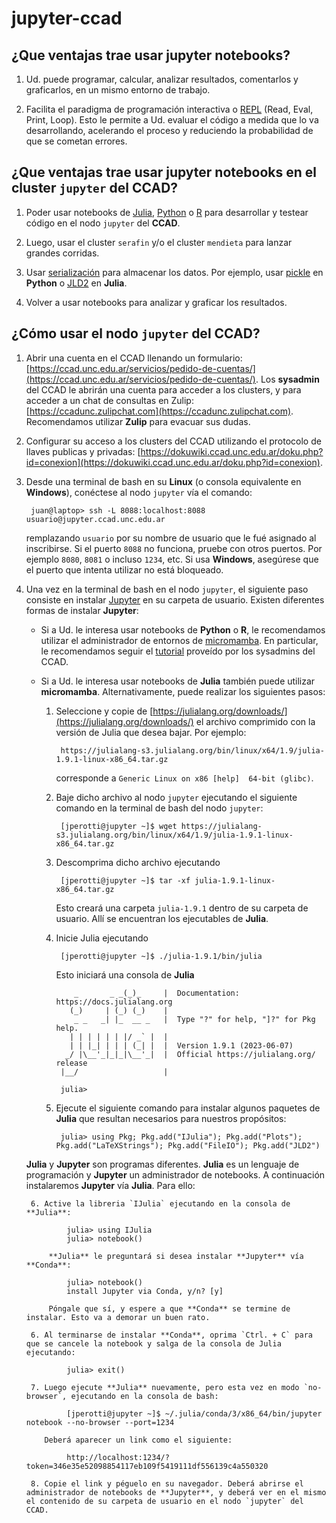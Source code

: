 # jupyter-ccad

## ¿Que ventajas trae usar **jupyter notebooks**?

1. Ud. puede programar, calcular, analizar resultados, comentarlos y graficarlos, en un mismo entorno de trabajo.

2. Facilita el paradigma de programación interactiva o [REPL](https://en.wikipedia.org/wiki/Read%E2%80%93eval%E2%80%93print_loop) (Read, Eval, Print, Loop). Esto le permite a Ud. evaluar el código a medida que lo va desarrollando, acelerando el proceso y reduciendo la probabilidad de que se cometan errores.

## ¿Que ventajas trae usar **jupyter notebooks** en el cluster `jupyter` del CCAD?

1. Poder usar notebooks de [Julia](https://julialang.org/), [Python](https://www.python.org/) o [R](https://www.r-project.org/) para desarrollar y testear código en el nodo `jupyter` del **CCAD**.

2. Luego, usar el cluster `serafin` y/o el cluster `mendieta` para lanzar grandes corridas.

3. Usar [serialización](https://es.wikipedia.org/wiki/Serializaci%C3%B3n) para almacenar los datos. Por ejemplo, usar [pickle](https://docs.python.org/3/library/pickle.html) en **Python** o [JLD2](https://github.com/JuliaIO/JLD2.jl) en **Julia**.

4. Volver a usar notebooks para analizar y graficar los resultados.

## ¿Cómo usar el nodo `jupyter` del CCAD?

1. Abrir una cuenta en el CCAD llenando un formulario: [https://ccad.unc.edu.ar/servicios/pedido-de-cuentas/](https://ccad.unc.edu.ar/servicios/pedido-de-cuentas/). Los **sysadmin** del CCAD le abrirán una cuenta para acceder a los clusters, y para acceder a un chat de consultas en Zulip: [https://ccadunc.zulipchat.com](https://ccadunc.zulipchat.com). Recomendamos utilizar **Zulip** para evacuar sus dudas.

2. Configurar su acceso a los clusters del CCAD utilizando el protocolo de llaves publicas y privadas: [https://dokuwiki.ccad.unc.edu.ar/doku.php?id=conexion](https://dokuwiki.ccad.unc.edu.ar/doku.php?id=conexion).

3. Desde una terminal de bash en su **Linux** (o consola equivalente en **Windows**), conéctese al nodo `jupyter` vía el comando:

        juan@laptop> ssh -L 8088:localhost:8088 usuario@jupyter.ccad.unc.edu.ar
        
    remplazando `usuario` por su nombre de usuario que le fué asignado al inscribirse. Si el puerto `8088` no funciona, pruebe con otros puertos. Por ejemplo `8080`, `8081` o incluso `1234`, etc. Si usa **Windows**, asegúrese que el puerto que intenta utilizar no está bloqueado.
  
4. Una vez en la terminal de bash en el nodo `jupyter`, el siguiente paso consiste en instalar [Jupyter](https://jupyter.org/) en su carpeta de usuario. Existen diferentes formas de instalar **Jupyter**:

    * Si a Ud. le interesa usar notebooks de **Python** o **R**, le recomendamos utilizar el administrador de entornos de [micromamba](https://mamba.readthedocs.io/en/latest/user_guide/micromamba.html). En particular, le recomendamos seguir el [tutorial](https://gitlab.com/-/snippets/2527216) proveído por los sysadmins del CCAD.
  
    * Si a Ud. le interesa usar notebooks de **Julia** también puede utilizar **micromamba**. Alternativamente, puede realizar los siguientes pasos:
  
        1. Seleccione y copie de [https://julialang.org/downloads/](https://julialang.org/downloads/) el archivo comprimido con la versión de Julia que desea bajar. Por ejemplo:
        
                https://julialang-s3.julialang.org/bin/linux/x64/1.9/julia-1.9.1-linux-x86_64.tar.gz
            
            corresponde a `Generic Linux on x86 [help] 	64-bit (glibc)`.
  
        2. Baje dicho archivo al nodo `jupyter` ejecutando el siguiente comando en la terminal de bash del nodo `jupyter`:
        
                [jperotti@jupyter ~]$ wget https://julialang-s3.julialang.org/bin/linux/x64/1.9/julia-1.9.1-linux-x86_64.tar.gz
            
        3. Descomprima dicho archivo ejecutando
        
                [jperotti@jupyter ~]$ tar -xf julia-1.9.1-linux-x86_64.tar.gz
            
            Esto creará una carpeta `julia-1.9.1` dentro de su carpeta de usuario. Allí se encuentran los ejecutables de **Julia**.
          
        4. Inicie Julia ejecutando
        
                [jperotti@jupyter ~]$ ./julia-1.9.1/bin/julia
                
            Esto iniciará una consola de **Julia**
            
                   _       _ _(_)_     |  Documentation: https://docs.julialang.org
                  (_)     | (_) (_)    |
                   _ _   _| |_  __ _   |  Type "?" for help, "]?" for Pkg help.
                  | | | | | | |/ _` |  |
                  | | |_| | | | (_| |  |  Version 1.9.1 (2023-06-07)
                 _/ |\__'_|_|_|\__'_|  |  Official https://julialang.org/ release
                |__/                   |

                julia>
                
        5. Ejecute el siguiente comando para instalar algunos paquetes de **Julia** que resultan necesarios para nuestros propósitos:
           
                julia> using Pkg; Pkg.add("IJulia"); Pkg.add("Plots"); Pkg.add("LaTeXStrings"); Pkg.add("FileIO"); Pkg.add("JLD2")
                

     **Julia** y **Jupyter** son programas diferentes. **Julia** es un lenguaje de programación y **Jupyter** un administrador de notebooks. A continuación instalaremos **Jupyter** vía **Julia**. Para ello:
                
        6. Active la libreria `IJulia` ejecutando en la consola de **Julia**:
        
                julia> using IJulia
                julia> notebook()
                
            **Julia** le preguntará si desea instalar **Jupyter** vía **Conda**:
            
                julia> notebook()
                install Jupyter via Conda, y/n? [y]
      
            Póngale que sí, y espere a que **Conda** se termine de instalar. Esto va a demorar un buen rato.
      
        6. Al terminarse de instalar **Conda**, oprima `Ctrl. + C` para que se cancele la notebook y salga de la consola de Julia ejecutando:
        
                julia> exit()
                
        7. Luego ejecute **Julia** nuevamente, pero esta vez en modo `no-browser`, ejecutando en la consola de bash:
        
                [jperotti@jupyter ~]$ ~/.julia/conda/3/x86_64/bin/jupyter notebook --no-browser --port=1234
                
           Deberá aparecer un link como el siguiente:
           
                http://localhost:1234/?token=346e35e52098854117eb109f5419111df556139c4a550320

        8. Copie el link y péguelo en su navegador. Deberá abrirse el administrador de notebooks de **Jupyter**, y deberá ver en el mismo el contenido de su carpeta de usuario en el nodo `jupyter` del CCAD.
        
